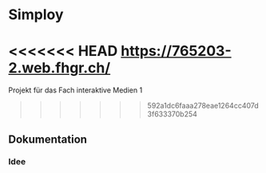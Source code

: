 # Simploy
<<<<<<< HEAD
https://765203-2.web.fhgr.ch/
=======
 Projekt für das Fach interaktive Medien 1 

>>>>>>> 592a1dc6faaa278eae1264cc407d3f633370b254
## Dokumentation
### Idee